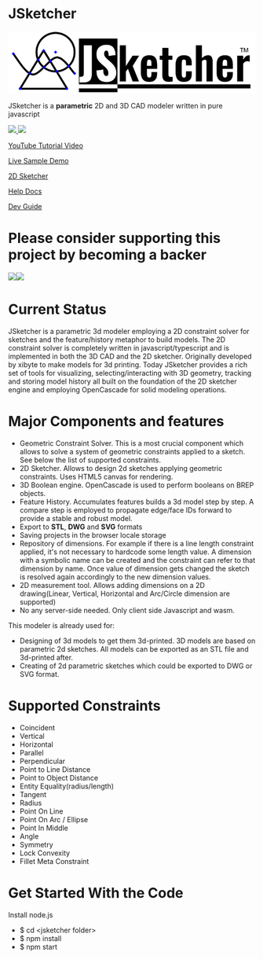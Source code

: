 JSketcher
===========
![JSketcher Logo](./web/img/JSketcher-logo.svg)

JSketcher is a **parametric** 2D and 3D CAD modeler written in pure javascript


<a href='https://www.youtube.com/watch?v=Vk3TTp8hNxQ&list=PLeoCiKHizvH8PZEyFvThHzVlnTF5XaL-R'> 
  <img src='../../wiki/img/sample2d.png' width='400px'>
  <img src='../../wiki/img/sample3d.png' width='400px'> 
</a>

[YouTube Tutorial Video](https://www.youtube.com/watch?v=Vk3TTp8hNxQ&list=PLeoCiKHizvH8PZEyFvThHzVlnTF5XaL-R)

[Live Sample Demo](http://web-cad.org/?sample)

[2D Sketcher](http://web-cad.org/sketcher.html#__sample2D__)

[Help Docs](./web/docs/index.md)

[Dev Guide](./dev-guide/index.md)


Please consider supporting this project by becoming a backer
==============
<a href="https://opencollective.com/jsketcher-ad3d/"><image src="https://opencollective.com/jsketcher-ad3d/tiers/backer.svg?avatarHeight=300&width=3000"></image><image src="https://opencollective.com/jsketcher-ad3d/tiers/badge.svg"></image></a>

Current Status
==============

JSketcher is a parametric 3d modeler employing a 2D constraint solver for sketches and the feature/history metaphor to build models. The 2D constraint solver is completely written in javascript/typescript and is implemented in both the 3D CAD and the 2D sketcher. Originally developed by xibyte to make models for 3d printing. Today JSketcher provides a rich set of tools for visualizing, selecting/interacting with 3D geometry, tracking and storing model history all built on the foundation of the 2D sketcher engine and employing OpenCascade for solid modeling operations. 

Major Components and features
==============
* Geometric Constraint Solver. This is a most crucial component which allows to solve a system of geometric constraints applied to a sketch. 
  See below the list of supported constraints.
* 2D Sketcher. Allows to design 2d sketches applying geometric constraints. Uses HTML5 canvas for rendering.      
* 3D Boolean engine. OpenCascade is used to perform booleans on BREP objects.
* Feature History. Accumulates features builds a 3d model step by step. A compare step is employed to propagate edge/face IDs forward to provide a stable and robust model. 
* Export to **STL**, **DWG** and **SVG** formats
* Saving projects in the browser locale storage
* Repository of dimensions. For example if there is a line length constraint applied, it's not necessary to hardcode some length value. 
  A dimension with a symbolic name can be created and the constraint can refer to that dimension by name. 
  Once value of dimension gets changed the sketch is resolved again accordingly to the new dimension values.  
* 2D measurement tool. Allows adding dimensions on a 2D drawing(Linear, Vertical, Horizontal and Arc/Circle dimension are supported)
* No any server-side needed. Only client side Javascript and wasm. 

This modeler is already used for:

* Designing of 3d models to get them 3d-printed. 3D models are based on parametric 2d sketches. All models can be exported as an STL file and 3d-printed after.     
* Creating of 2d parametric sketches which could be exported to DWG or SVG format.   

Supported Constraints
=====================

* Coincident
* Vertical
* Horizontal
* Parallel
* Perpendicular
* Point to Line Distance
* Point to Object Distance
* Entity Equality(radius/length)
* Tangent
* Radius
* Point On Line
* Point On Arc / Ellipse
* Point In Middle
* Angle
* Symmetry
* Lock Convexity
* Fillet Meta Constraint

Get Started With the Code
=========================

Install node.js

* $ cd \<jsketcher folder\>
* $ npm install
* $ npm start
